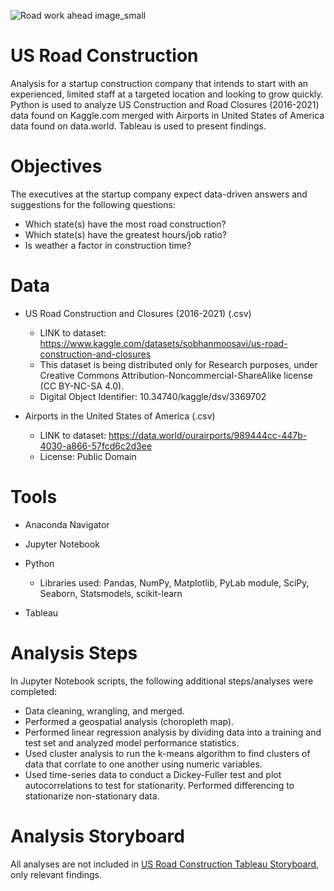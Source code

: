 ![Road work ahead image_small](https://user-images.githubusercontent.com/91081682/172224724-b7d6a171-3ecd-4337-9a05-2111d3886930.jpg) 
# US Road Construction
Analysis for a startup construction company that intends to start with an experienced, limited staff at a targeted location and looking to grow quickly. Python is used to analyze US Construction and Road Closures (2016-2021) data found on Kaggle.com merged with Airports in United States of America data found on data.world. Tableau is used to present findings.

# Objectives

The executives at the startup company expect data-driven answers and suggestions for the following questions:
  - Which state(s) have the most road construction?
  - Which state(s) have the greatest hours/job ratio?
  - Is weather a factor in construction time?
# Data

- US Road Construction and Closures (2016-2021) (.csv)

  - LINK to dataset: https://www.kaggle.com/datasets/sobhanmoosavi/us-road-construction-and-closures
  - This dataset is being distributed only for Research purposes, under Creative Commons Attribution-Noncommercial-ShareAlike license (CC BY-NC-SA 4.0).
  - Digital Object Identifier: 10.34740/kaggle/dsv/3369702

- Airports in the United States of America (.csv)

  - LINK to dataset: https://data.world/ourairports/989444cc-447b-4030-a866-57fcd6c2d3ee
  - License: Public Domain

# Tools

  - Anaconda Navigator

  - Jupyter Notebook

  - Python

    - Libraries used:
      Pandas, NumPy, Matplotlib, PyLab module, SciPy, Seaborn, Statsmodels, scikit-learn

  - Tableau
# Analysis Steps
In Jupyter Notebook scripts, the following additional steps/analyses were completed:
- Data cleaning, wrangling, and merged.
- Performed a geospatial analysis (choropleth map).
- Performed linear regression analysis by dividing data into a training and test set and analyzed model performance statistics. 
- Used cluster analysis to run the k-means algorithm to find clusters of data that corrlate to one another using numeric variables.
- Used time-series data to conduct a Dickey-Fuller test and plot autocorrelations to test for stationarity. Performed differencing to stationarize non-stationary data.
# Analysis Storyboard
All analyses are not included in [US Road Construction Tableau Storyboard](https://public.tableau.com/views/USConstruction_16539529407730/Story1?:language=en-US&publish=yes&:display_count=n&:origin=viz_share_link), only relevant findings.
